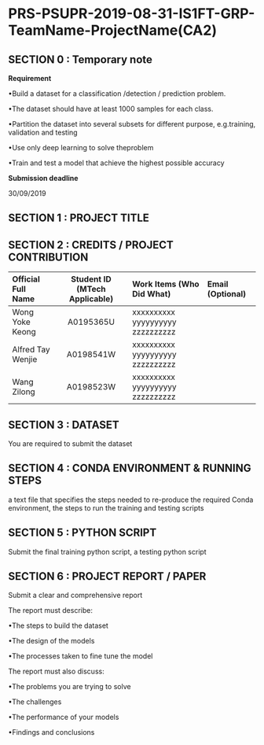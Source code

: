 # PRS-PSUPR-2019-08-31-IS1FT-GRP-TeamName-ProjectName(CA2)

## SECTION 0 : Temporary note

**Requirement**

•Build a dataset for a classification /detection / prediction problem.

•The dataset should have at least 1000 samples for each class.

•Partition the dataset into several subsets for different purpose, e.g.training, validation and testing

•Use only deep learning to solve theproblem

•Train and test a model that achieve the highest possible accuracy

**Submission deadline**

30/09/2019

## SECTION 1 : PROJECT TITLE
## SECTION 2 : CREDITS / PROJECT CONTRIBUTION

| Official Full Name  | Student ID (MTech Applicable)  | Work Items (Who Did What) | Email (Optional) |
| :------------ |:---------------:| :-----| :-----|
| Wong Yoke Keong | A0195365U | xxxxxxxxxx yyyyyyyyyy zzzzzzzzzz|  |
| Alfred Tay Wenjie | A0198541W | xxxxxxxxxx yyyyyyyyyy zzzzzzzzzz|  |
| Wang Zilong | A0198523W | xxxxxxxxxx yyyyyyyyyy zzzzzzzzzz|  |

## SECTION 3 : DATASET

You are required to submit the
dataset

## SECTION 4 : CONDA ENVIRONMENT & RUNNING STEPS 

a text file that specifies the steps
needed to re-produce the required
Conda environment, the steps to run
the training and testing scripts

## SECTION 5 : PYTHON SCRIPT

Submit the final training python
script, a testing python script

## SECTION 6 : PROJECT REPORT / PAPER

Submit a clear and comprehensive
report

The report must describe:

•The steps to build the dataset

•The design of the models

•The processes taken to fine tune the
model

The report must also discuss:

•The problems you are trying to solve

•The challenges

•The performance of your models

•Findings and conclusions



